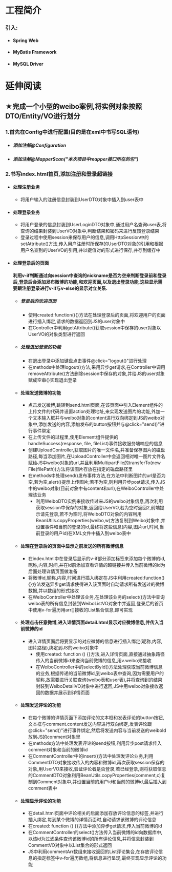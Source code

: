 # 工程简介

### 引入:

- #### Spring Web

- #### MyBatis Framework

- #### MySQL Driver

# 延伸阅读

## ★完成一个小型的weibo案例,将实例对象按照DTO/Entity/VO进行划分

### 1.首先在Config中进行配置(目的是在xml中书写SQL语句)

- ##### 添加注解@Configuration

- ##### 添加注解@MapperScan("本次项目中mapper接口所在的包")

### 2.书写index.html首页,添加注册和登录超链接

- #### 处理注册业务

  - 将用户输入的注册信息封装到UserDTO对象中插入到user表中

- #### 处理登录业务

  - 将用户登录的信息封装到UserLoginDTO对象中,通过用户名查询user表,将查询的结果封装到UserVO对象中,判断结果和密码来进行反馈登录结果
  - 登录过程中使用session来保存用户的信息,调用HttpSession中的setAttribute()方法,传入用户注册时所保存的UserDTO对象的引用和根据用户名查到的UserVO的引用,并以键值对的形式进行保存,并存到缓存中

- #### 处理登录后的页面

  #### 利用v-if判断通过向session中查询的nickname是否为空来判断登录前和登录后,登录后会添加发布微博的功能,和欢迎页面,以及退出登录功能,这些显示需要跟注册登录进行v-if与v-else的显示对立关系.

  - ##### 登录后的欢迎页面

    - 使用created:function(){}方法在处理登录后的页面,将欢迎用户的页面进行插入绑定,请求的数据返回到JS的user对象中
    - 在Controller中利用getAttribute()获取session中保存的user对象以UserVO的对象类型进行返回

  - ##### 处理退出登录的功能

    - 在退出登录中添加键盘点击事件@click="logout()"进行处理
    - 在methods中处理logout()方法,采用异步get请求,在Controller中调用removeAttribute()方法删除session中保存的对象,并给JS的user对象赋成空串{}实现退出登录

  - #### 处理发送微博的功能

    - 点击发送微博,跳转到send.html页面,在该页面中引入Element组件的上传文件的代码并设置action处理地址,来实现发送图片的功能,外加一个文本输入框并与weibo对象的content进行双向绑定到JS的weibo对象中,添加发送的内容,添加发布的button按钮并与@click="send()"进行事件绑定
    - 在上传文件的过程里,使用Element组件提供的handleSuccess(response, file, fileList)事件接收服务端响应的信息
    - 创建UploadController,获取图片的唯一文件名,并准备保存图片的磁盘路径,每当添加图片,在UploadController中会返回相对唯一图片文件名赋给JS中weibo对象的url,并且利用MultipartFile的transferTo(new File(filePath))方法将该图片存放在指定的磁盘路径里
    - 在methods中处理send()发布事件方法,在方法中判断图片的url是否为空,若为空,alert()提示上传图片;若不为空,则利用异步post请求,传入JS中的weibo对象(目前对象中有content和url),在WeiboController中处理该业务
      - 利用WeiboDTO实例来接收传过来JS的weibo对象信息,再次利用获取session中保存的对象,返回给UserVO,若为空时返回2,前端提示请先登录,若不为空时,将WeiboDTO对象的内容利用BeanUtils.copyProperties(weibo,w)方法复制到Weibo对象中,并设置事件和当前的登录的id,最终将这些信息(内容,图片url,时间,当前登录的用户id)在XML文件中插入到weibo表中

  - #### 处理在登录后的页面中显示之前发送的所有微博信息

    - 在index.html中在登录后显示的v-if部分添加标签来添加每个微博的id,昵称,内容,时间,并在id前添加查看详情的超链接并传入当前微博的id为后面处理详情页面做准备
    - 将微博id,昵称,内容,时间进行插入绑定在JS中利用created:function(){}方法发送异步get请求使得进入该页面时自动请求所有发送过的微博数据,并以数组的形式接收
    - 在WeiboController中处理该业务,在处理该业务的select()方法中查询weibo表的所有信息封装到WeiboListVO对象中并返回,登录后的首页中使用v-for遍历用arr[]接收的List<WeiboListVO>集合信息,即可实现

  - #### 处理点击任意微博,进入详情页面detail.html显示对应微博信息,并传入当前微博的id

    - 进入详情页面后将要显示的对应微博的信息进行插入绑定(昵称,内容,图片路径),绑定到JS的weibo对象中
      - 使用created: function () {}方法,进入详情页面,直接通过抽象路径传入的当前微博id来查询当前微博的信息,用v.weibo来接收
      - 在WeiboController中的selectById()方法处理获取当前微博信息的业务,根据传递的当前微博id,到weibo表中查询,因为需要用户的昵称,故需要进行关联查询(weibo表和user表),并将查询到的结果封装到WeiboDetailVO对象中进行返回,JS中用weibo对象接收返回的数据并展示到详情页面

  - #### 处理发送评论的功能

    - 在每个微博的详情页面下添加评论的文本框和发表评论的button按钮,文本框与comment.content发送内容进行双向绑定,发表评论跟@click="send()"进行事件绑定,然后将发送内容与当前发送的weiboId放到JS的comment对象里
    - 在methods方法中处理发表评论的send按钮,利用异步post请求传入comment对象和当前的微博id
    - 在CommentController中的insert()方法中处理发评论业务,利用CommentDTO对象接收传入的内容和微博id,再次获取session保存的对象,用UserVO来接收,验证评论者是否登录,若已经登录,则将获取信息的CommentDTO对象利用BeanUtils.copyProperties(comment,c)复制到Comment对象中,并设置当前的用户id和当前的微博id,最后插入到comment表中

  - #### 处理显示评论的功能

    - 在detail.html页面中评论相关的后面添加存放评论信息的标签,并进行插入绑定,每到某个微博的详情页面时,自动请求该微博的评论信息
    - 在created: function () {}方法中添加异步get请求,传入当前微博的id
    - 在CommentController的select()方法传入当前微博的id向数据库中,以该id为过滤条件查询该微博id的所有评论信息,并将信息封装到CommentVO对象中以List集合的形式返回
    - JS中利用commentArr数组来接收返回的List评论集合,在存放评论信息的指定标签中v-for遍历数组,将信息进行呈现,最终实现显示评论的功能
